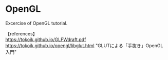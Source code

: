 # OpenGL

Excercise of OpenGL tutorial.  
  
【references】  
https://tokoik.github.io/GLFWdraft.pdf  
https://tokoik.github.io/opengl/libglut.html "GLUTによる「手抜き」OpenGL入門"
